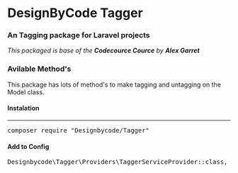# DesignByCode Tagger
### An Tagging package for Laravel projects
_*This packaged is base of the __Codecource Cource__ by __Alex Garret__*_

### Avilable Method's
This package has lots of method's to make tagging and untagging on the Model class.

#### Instalation
___
<pre>composer require "Designbycode/Tagger"</pre>

#### Add to Config

<pre>
Designbycode\Tagger\Providers\TaggerServiceProvider::class,
</pre>
